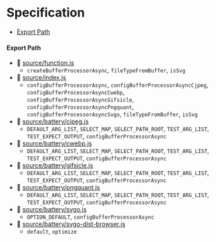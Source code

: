 # Specification

* [Export Path](#export-path)

#### Export Path
+ 📄 [source/function.js](source/function.js)
  - `createBufferProcessorAsync`, `fileTypeFromBuffer`, `isSvg`
+ 📄 [source/index.js](source/index.js)
  - `configBufferProcessorAsync`, `configBufferProcessorAsyncCjpeg`, `configBufferProcessorAsyncCwebp`, `configBufferProcessorAsyncGifsicle`, `configBufferProcessorAsyncPngquant`, `configBufferProcessorAsyncSvgo`, `fileTypeFromBuffer`, `isSvg`
+ 📄 [source/battery/cjpeg.js](source/battery/cjpeg.js)
  - `DEFAULT_ARG_LIST`, `SELECT_MAP`, `SELECT_PATH_ROOT`, `TEST_ARG_LIST`, `TEST_EXPECT_OUTPUT`, `configBufferProcessorAsync`
+ 📄 [source/battery/cwebp.js](source/battery/cwebp.js)
  - `DEFAULT_ARG_LIST`, `SELECT_MAP`, `SELECT_PATH_ROOT`, `TEST_ARG_LIST`, `TEST_EXPECT_OUTPUT`, `configBufferProcessorAsync`
+ 📄 [source/battery/gifsicle.js](source/battery/gifsicle.js)
  - `DEFAULT_ARG_LIST`, `SELECT_MAP`, `SELECT_PATH_ROOT`, `TEST_ARG_LIST`, `TEST_EXPECT_OUTPUT`, `configBufferProcessorAsync`
+ 📄 [source/battery/pngquant.js](source/battery/pngquant.js)
  - `DEFAULT_ARG_LIST`, `SELECT_MAP`, `SELECT_PATH_ROOT`, `TEST_ARG_LIST`, `TEST_EXPECT_OUTPUT`, `configBufferProcessorAsync`
+ 📄 [source/battery/svgo.js](source/battery/svgo.js)
  - `OPTION_DEFAULT`, `configBufferProcessorAsync`
+ 📄 [source/battery/svgo-dist-browser.js](source/battery/svgo-dist-browser.js)
  - `default`, `optimize`
